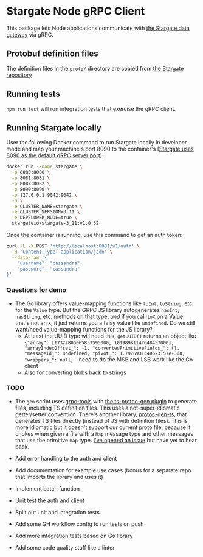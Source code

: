 # Stargate Node gRPC Client

This package lets Node applications communicate with [the Stargate data gateway](https://stargate.io/) via gRPC.

## Protobuf definition files

The definition files in the `proto/` directory are copied from [the Stargate repository](https://github.com/stargate/stargate/tree/master/grpc-proto/proto)

## Running tests

`npm run test` will run integration tests that exercise the gRPC client.

## Running Stargate locally

User the following Docker command to run Stargate locally in developer mode and map your machine's port 8090 to the container's ([Stargate uses 8090 as the default gRPC server port](https://github.com/stargate/stargate/blob/master/grpc/src/main/java/io/stargate/grpc/impl/GrpcImpl.java#L64)):

```bash
docker run --name stargate \
  -p 8080:8080 \
  -p 8081:8081 \
  -p 8082:8082 \
  -p 8090:8090 \
  -p 127.0.0.1:9042:9042 \
  -d \
  -e CLUSTER_NAME=stargate \
  -e CLUSTER_VERSION=3.11 \
  -e DEVELOPER_MODE=true \
  stargateio/stargate-3_11:v1.0.32
```

Once the container is running, use this command to get an auth token:

```bash
curl -L -X POST 'http://localhost:8081/v1/auth' \
  -H 'Content-Type: application/json' \
  --data-raw '{
    "username": "cassandra",
    "password": "cassandra"
}'
```

### Questions for demo

- The Go library offers value-mapping functions like `toInt`, `toString`, etc. for the `Value` type. But the GRPC JS library autogenerates `hasInt`, `hasString`, etc. methods on that type, _and_ if you call `toX` on a Value that's not an x, it just returns you a falsy value like `undefined`. Do we still want/need value-mapping functions for the JS library?
  - At least the UUID type will need this; `getUUID()` returns an object like `{"array": [17322805065837595000, 10198981147648457000], "arrayIndexOffset_": -1, "convertedPrimitiveFields_": {}, "messageId_": undefined, "pivot_": 1.7976931348623157e+308, "wrappers_": null}` - need to do the MSB and LSB work like the Go client
  - Also for converting blobs back to strings


### TODO

- The `gen` script uses [grpc-tools](https://github.com/grpc/grpc-node/tree/master/packages/grpc-tools) with [the ts-protoc-gen plugin](https://github.com/improbable-eng/ts-protoc-gen) to generate files, including TS definition files. This uses a not-super-idiomatic getter/setter convention. There's another library, [protoc-gen-ts](https://github.com/thesayyn/protoc-gen-ts), that generates TS files directly (instead of JS with definition files). This is more idiomatic but it doesn't support our current proto file, because it chokes when given a file with a `Map` message type and other messages that use the primitive `map` type. [I've opened an issue](https://github.com/thesayyn/protoc-gen-ts/issues/88) but have yet to hear back.
- Add error handling to the auth and client
- Add documentation for example use cases (bonus for a separate repo that imports the library and uses it)

- Implement batch function
- Unit test the auth and client
- Split out unit and integration tests

- Add some GH workflow config to run tests on push


- Add more integration tests based on Go library
- Add some code quality stuff like a linter
